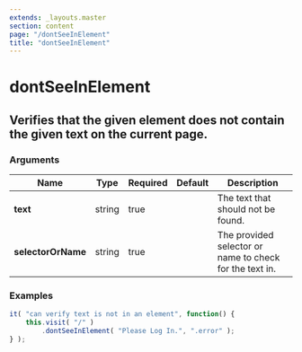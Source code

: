 ```yaml
---
extends: _layouts.master
section: content
page: "/dontSeeInElement"
title: "dontSeeInElement"
---
```

        
<h1 class="title is-1">dontSeeInElement</h1>
<h2 class="subtitle is-4">
    Verifies that the given element does not contain the given text on the current page.
</h2>

<h3 class="subtitle is-5">Arguments</h3>
<table class="table">
    <thead>
        <tr>
            <th>Name</th>
            <th>Type</th>
            <th>Required</th>
            <th>Default</th>
            <th>Description</th>
        </tr>
    </thead>
    <tbody>
        <tr>
            <td class="title is-5"><strong>text</strong></td>
            <td class="title is-5">string</td>
            <td class="title is-5">true</td>
            <td class="title is-5"></td>
            <td class="title is-5">The text that should not be found.</td>
        </tr>
        <tr>
            <td class="title is-5"><strong>selectorOrName</strong></td>
            <td class="title is-5">string</td>
            <td class="title is-5">true</td>
            <td class="title is-5"></td>
            <td class="title is-5">The provided selector or name to check for the text in.</td>
        </tr>
    </tbody>
</table>

<h3 class="subtitle is-5">Examples</h3>

```js
it( "can verify text is not in an element", function() {
    this.visit( "/" )
        .dontSeeInElement( "Please Log In.", ".error" );
} );
```